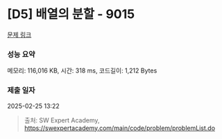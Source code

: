 # [D5] 배열의 분할 - 9015 

[문제 링크](https://swexpertacademy.com/main/code/problem/problemDetail.do?contestProbId=AW6NEs5akJADFAVX) 

### 성능 요약

메모리: 116,016 KB, 시간: 318 ms, 코드길이: 1,212 Bytes

### 제출 일자

2025-02-25 13:22



> 출처: SW Expert Academy, https://swexpertacademy.com/main/code/problem/problemList.do